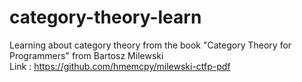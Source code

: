 # category-theory-learn
Learning about category theory from the book "Category Theory for Programmers" from Bartosz Milewski   
Link : https://github.com/hmemcpy/milewski-ctfp-pdf
